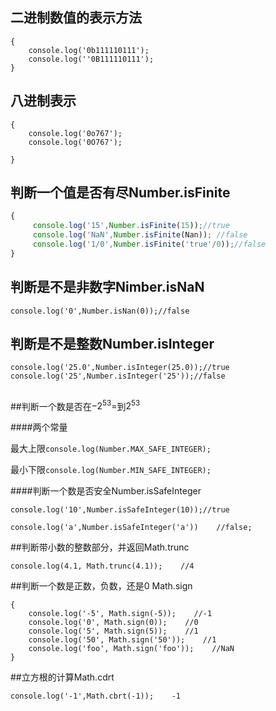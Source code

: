 ## 二进制数值的表示方法

```
{
    console.log('0b111110111');
    console.log(''0B111110111');
}
```

## 

## 八进制表示

```
{
    console.log('0o767');
    console.log('0O767');

}
```

## 

## 判断一个值是否有尽Number.isFinite

```js
{
     console.log('15',Number.isFinite(15));//true
     console.log('NaN',Number.isFinite(Nan)); //false
     console.log('1/0',Number.isFinite('true'/0));//false
}
```

## 

## 判断是不是非数字Nimber.isNaN

`console.log('0',Number.isNan(0));//false`

## 

## 判断是不是整数Number.isInteger

`console.log('25.0',Number.isInteger(25.0));//true`  
`console.log('25',Number.isInteger('25'));//false`

##

##判断一个数是否在$-2^53=$到$2^53$

####两个常量

最大上限`console.log(Number.MAX_SAFE_INTEGER);`


最小下限`console.log(Number.MIN_SAFE_INTEGER);`

####判断一个数是否安全Number.isSafeInteger

`console.log('10',Number.isSafeInteger(10));//true`

`console.log('a',Number.isSafeInteger('a'))    //false;`


##判断带小数的整数部分，并返回Math.trunc

`console.log(4.1, Math.trunc(4.1));    //4`


##判断一个数是正数，负数，还是0 Math.sign

```
{
    console.log('-5', Math.sign(-5));    //-1
    console.log('0', Math.sign(0));    //0
    console.log('5', Math.sign(5));    //1
    console.log('50', Math.sign('50'));    //1
    console.log('foo', Math.sign('foo'));    //NaN
}
```


##立方根的计算Math.cdrt

`console.log('-1',Math.cbrt(-1));    -1`














